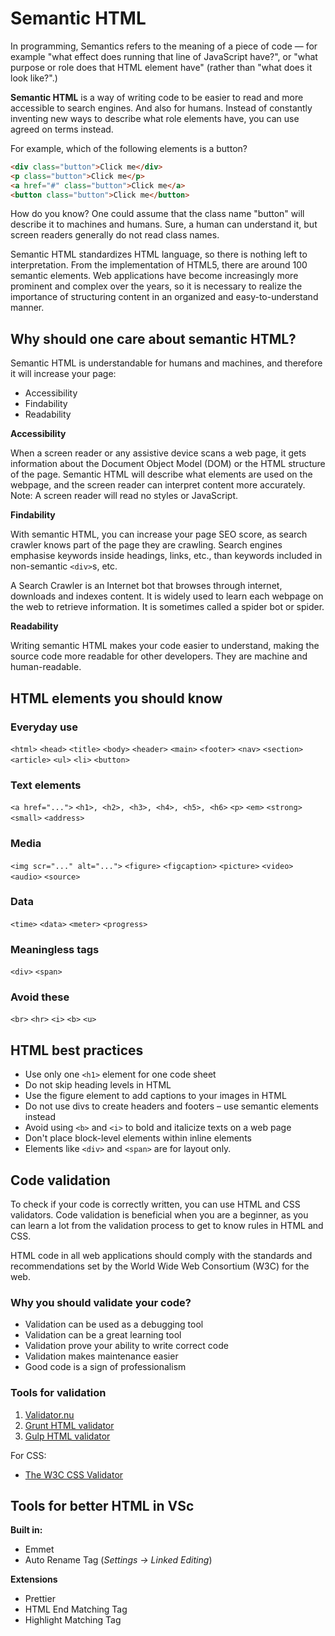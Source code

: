 # Semantic HTML

In programming, Semantics refers to the meaning of a piece of code — for example "what effect does running that line of JavaScript have?", or "what purpose or role does that HTML element have" (rather than "what does it look like?".)

**Semantic HTML** is a way of writing code to be easier to read and more accessible to search engines. And also for humans. Instead of constantly inventing new ways to describe what role elements have, you can use agreed on terms instead.

For example, which of the following elements is a button?

```html
<div class="button">Click me</div>
<p class="button">Click me</p>
<a href="#" class="button">Click me</a>
<button class="button">Click me</button>
```

How do you know? One could assume that the class name "button" will describe it to machines and humans. Sure, a human can understand it, but screen readers generally do not read class names.

Semantic HTML standardizes HTML language, so there is nothing left to interpretation. From the implementation of HTML5, there are around 100 semantic elements. Web applications have become increasingly more prominent and complex over the years, so it is necessary to realize the importance of structuring content in an organized and easy-to-understand manner.

## Why should one care about semantic HTML?

Semantic HTML is understandable for humans and machines, and therefore it will increase your page:

- Accessibility
- Findability
- Readability

**Accessibility**

When a screen reader or any assistive device scans a web page, it gets information about the Document Object Model (DOM) or the HTML structure of the page. Semantic HTML will describe what elements are used on the webpage, and the screen reader can interpret content more accurately. Note: A screen reader will read no styles or JavaScript.

**Findability**

With semantic HTML, you can increase your page SEO score, as search crawler knows part of the page they are crawling. Search engines emphasise keywords inside headings, links, etc., than keywords included in non-semantic `<div>`s, etc.

A Search Crawler is an Internet bot that browses through internet, downloads and indexes content. It is widely used to learn each webpage on the web to retrieve information. It is sometimes called a spider bot or spider.

**Readability**

Writing semantic HTML makes your code easier to understand, making the source code more readable for other developers.
They are machine and human-readable.

## HTML elements you should know

### Everyday use

`<html>`
`<head>`
`<title>`
`<body>`
`<header>`
`<main>`
`<footer>`
`<nav>`
`<section>`
`<article>`
`<ul>`
`<li>`
`<button>`

### Text elements

`<a href="...">`
`<h1>, <h2>, <h3>, <h4>, <h5>, <h6>`
`<p>`
`<em>`
`<strong>`
`<small>`
`<address>`

### Media

`<img scr="..." alt="...">`
`<figure>`
`<figcaption>`
`<picture>`
`<video>`
`<audio>`
`<source>`

### Data

`<time>`
`<data>`
`<meter>`
`<progress>`

### Meaningless tags

`<div>`
`<span>`

### Avoid these

`<br>`
`<hr>`
`<i>`
`<b>`
`<u>`

## HTML best practices

- Use only one `<h1>` element for one code sheet
- Do not skip heading levels in HTML
- Use the figure element to add captions to your images in HTML
- Do not use divs to create headers and footers – use semantic elements instead
- Avoid using `<b>` and `<i>` to bold and italicize texts on a web page
- Don't place block-level elements within inline elements
- Elements like `<div>` and `<span>` are for layout only.

## Code validation

To check if your code is correctly written, you can use HTML and CSS validators. Code validation is beneficial when you are a beginner, as you can learn a lot from the validation process to get to know rules in HTML and CSS.

HTML code in all web applications should comply with the standards and recommendations set by the World Wide Web Consortium (W3C) for the web.

### Why you should validate your code?

- Validation can be used as a debugging tool
- Validation can be a great learning tool
- Validation prove your ability to write correct code
- Validation makes maintenance easier
- Good code is a sign of professionalism

### Tools for validation

1. [Validator.nu](https://validator.nu/)
2. [Grunt HTML validator](https://github.com/validator/grunt-html)
3. [Gulp HTML validator](https://github.com/validator/gulp-html)

For CSS:

- [The W3C CSS Validator](https://jigsaw.w3.org/css-validator/)

## Tools for better HTML in VSc

**Built in:**

- Emmet
- Auto Rename Tag (_Settings -> Linked Editing_)

**Extensions**

- Prettier
- HTML End Matching Tag
- Highlight Matching Tag

